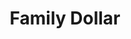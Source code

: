 ---
title: "Family Dollar"
url: /grand-junction/family-dollar-patterson-road/
shop: variety store
---